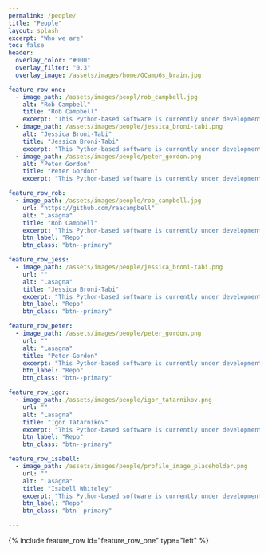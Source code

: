 ```yaml
---
permalink: /people/
title: "People"
layout: splash
excerpt: "Who we are"
toc: false
header:
  overlay_color: "#000"
  overlay_filter: "0.3"
  overlay_image: /assets/images/home/GCamp6s_brain.jpg

feature_row_one:
  - image_path: /assets/images/peopl/rob_campbell.jpg
    alt: "Rob Campbell"
    title: "Rob Campbell"
    excerpt: "This Python-based software is currently under development. It provides three linked orthogonal 2-D views for fast visualisation of downsampled image stacks. Allows overlays of multiple brains, multiple channels, traced neurites, or soma locations. Includes viewer for Allen Atlas. Extendable via plugins."
  - image_path: /assets/images/people/jessica_broni-tabi.png
    alt: "Jessica Broni-Tabi"
    title: "Jessica Broni-Tabi"
    excerpt: "This Python-based software is currently under development. It provides three linked orthogonal 2-D views for fast visualisation of downsampled image stacks. Allows overlays of multiple brains, multiple channels, traced neurites, or soma locations. Includes viewer for Allen Atlas. Extendable via plugins."
  - image_path: /assets/images/people/peter_gordon.png
    alt: "Peter Gordon"
    title: "Peter Gordon"
    excerpt: "This Python-based software is currently under development. It provides three linked orthogonal 2-D views for fast visualisation of downsampled image stacks. Allows overlays of multiple brains, multiple channels, traced neurites, or soma locations. Includes viewer for Allen Atlas. Extendable via plugins."

feature_row_rob:
  - image_path: /assets/images/people/rob_campbell.jpg
    url: "https://github.com/raacampbell"
    alt: "Lasagna"
    title: "Rob Campbell"
    excerpt: "This Python-based software is currently under development. It provides three linked orthogonal 2-D views for fast visualisation of downsampled image stacks. Allows overlays of multiple brains, multiple channels, traced neurites, or soma locations. Includes viewer for Allen Atlas. Extendable via plugins."
    btn_label: "Repo"
    btn_class: "btn--primary"

feature_row_jess:
  - image_path: /assets/images/people/jessica_broni-tabi.png
    url: ""
    alt: "Lasagna"
    title: "Jessica Broni-Tabi"
    excerpt: "This Python-based software is currently under development. It provides three linked orthogonal 2-D views for fast visualisation of downsampled image stacks. Allows overlays of multiple brains, multiple channels, traced neurites, or soma locations. Includes viewer for Allen Atlas. Extendable via plugins."
    btn_label: "Repo"
    btn_class: "btn--primary"

feature_row_peter:
  - image_path: /assets/images/people/peter_gordon.png
    url: ""
    alt: "Lasagna"
    title: "Peter Gordon"
    excerpt: "This Python-based software is currently under development. It provides three linked orthogonal 2-D views for fast visualisation of downsampled image stacks. Allows overlays of multiple brains, multiple channels, traced neurites, or soma locations. Includes viewer for Allen Atlas. Extendable via plugins."
    btn_label: "Repo"
    btn_class: "btn--primary"

feature_row_igor:
  - image_path: /assets/images/people/igor_tatarnikov.png 
    url: ""
    alt: "Lasagna"
    title: "Igor Tatarnikov"
    excerpt: "This Python-based software is currently under development. It provides three linked orthogonal 2-D views for fast visualisation of downsampled image stacks. Allows overlays of multiple brains, multiple channels, traced neurites, or soma locations. Includes viewer for Allen Atlas. Extendable via plugins."
    btn_label: "Repo"
    btn_class: "btn--primary"

feature_row_isabell:
  - image_path: /assets/images/people/profile_image_placeholder.png 
    url: ""
    alt: "Lasagna"
    title: "Isabell Whiteley"
    excerpt: "This Python-based software is currently under development. It provides three linked orthogonal 2-D views for fast visualisation of downsampled image stacks. Allows overlays of multiple brains, multiple channels, traced neurites, or soma locations. Includes viewer for Allen Atlas. Extendable via plugins."
    btn_label: "Repo"
    btn_class: "btn--primary"

---
```


{% include feature_row id="feature_row_one" type="left" %}


